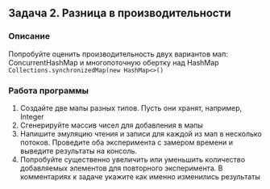 ## Задача 2. Разница в производительности

### Описание
Попробуйте оценить производительность двух вариантов мап: ConcurrentHashMap и многопоточную обертку над HashMap `Collections.synchronizedMap(new HashMap<>()`

### Работа программы
1. Создайте две мапы разных типов. Пусть они хранят, например, Integer
2. Сгенерируйте массив чисел для добавления в мапы
3. Напишите эмуляцию чтения и записи для каждой из мап в несколько потоков. Проведите оба эксперимента с замером времени и выведите результаты на консоль.
4. Попробуйте существенно увеличить или уменьшить количество добавляемых элементов для повторного эксперимента. В комментариях к задаче укажите как именно изменились результаты

